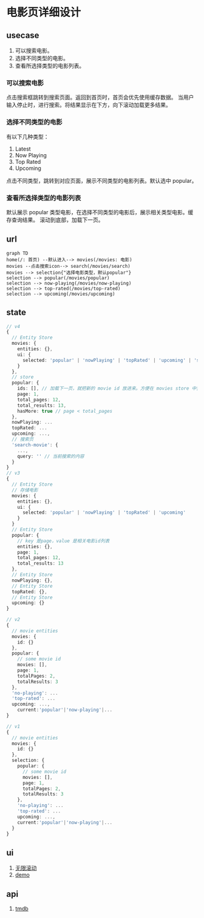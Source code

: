 # 电影页详细设计

## usecase

1. 可以搜索电影。
2. 选择不同类型的电影。
3. 查看所选择类型的电影列表。

### 可以搜索电影

点击搜索框跳转到搜索页面。返回到首页时，首页会优先使用缓存数据。
当用户输入停止时，进行搜索。将结果显示在下方，向下滚动加载更多结果。

### 选择不同类型的电影

有以下几种类型：

1. Latest
2. Now Playing
3. Top Rated
4. Upcoming

点击不同类型，跳转到对应页面，展示不同类型的电影列表。默认选中 popular。

### 查看所选择类型的电影列表

默认展示 popular 类型电影，在选择不同类型的电影后，展示相关类型电影。缓存查询结果。
滚动到底部，加载下一页。

## url

```mermaid
graph TD
home(/: 首页) --默认进入--> movies(/movies: 电影)
movies --点击搜索icon--> search(/movies/search)
movies --> selection{"选择电影类型，默认popular"}
selection --> popular(/movies/popular)
selection --> now-playing(/movies/now-playing)
selection --> top-rated(/movies/top-rated)
selection --> upcoming(/movies/upcoming)
```

## state

```ts
// v4
{
  // Entity Store
  movies: {
    entities: {},
    ui: {
      selected: 'popular' | 'nowPlaying' | 'topRated' | 'upcoming' | 'search'
    }
  },
  // store
  popular: {
    ids: [], // 加载下一页，就把新的 movie id 放进来。方便在 movies store 中查找。
    page: 1,
    total_pages: 12,
    total_results: 13,
    hasMore: true // page < total_pages
  },
  nowPlaying: ...
  topRated: ...
  upcoming: ...,
  // 搜索页
  'search-movie': {
    ...,
    query: '' // 当前搜索的内容
  }
}
// v3
{
  // Entity Store
  // 存储电影
  movies: {
    entities: {},
    ui: {
      selected: 'popular' | 'nowPlaying' | 'topRated' | 'upcoming'
    }
  }
  // Entity Store
  popular: {
    // key 是page，value 是相关电影id列表
    entities: {},
    page: 1,
    total_pages: 12,
    total_results: 13
  },
  // Entity Store
  nowPlaying: {},
  // Entity Store
  topRated: {},
  // Entity Store
  upcoming: {}
}
```

```ts
// v2
{
  // movie entities
  movies: {
    id: {}
  },
  popular: {
    // some movie id
    movies: [],
    page: 1,
    totalPages: 2,
    totalResults: 3
  },
  'no-playing': ...
  'top-rated': ...
  upcoming: ...,
    current:'popular'|'now-playing'|...
}
```

```ts
// v1
{
  // movie entities
  movies: {
    id: {}
  },
  selection: {
    popular: {
      // some movie id
      movies: [],
      page: 1,
      totalPages: 2,
      totalResults: 3
    },
    'no-playing': ...
    'top-rated': ...
    upcoming: ...,
    current:'popular'|'now-playing'|...
  }
}
```

## ui

1. [无限滚动](https://github.com/orizens/ngx-infinite-scroll)
2. [demo](https://movies.vitordino.com/featured)

## api

1. [tmdb](https://developers.themoviedb.org/3/movies/get-upcoming)
